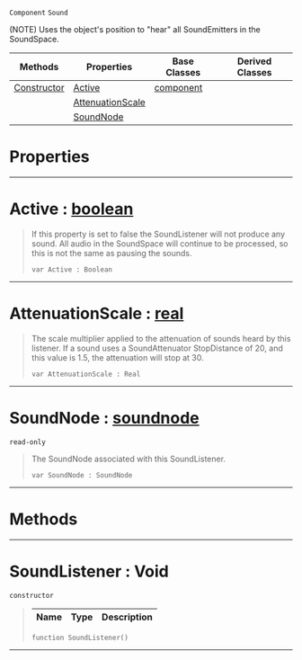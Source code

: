  `Component` `Sound`



(NOTE) Uses the object's position to "hear" all SoundEmitters in the SoundSpace.

|Methods|Properties|Base Classes|Derived Classes|
|---|---|---|---|
|[ Constructor](https://github.com/dragonCASTjosh/PlasmaDocs/blob/master/code_reference/class_reference/soundlistener.markdown#soundlistener-void)|[ Active](https://github.com/dragonCASTjosh/PlasmaDocs/blob/master/code_reference/class_reference/soundlistener.markdown#active-plasma-engine-docum)|[component](https://github.com/dragonCASTjosh/PlasmaDocs/blob/master/code_reference/class_reference/component.markdown)| |
| |[ AttenuationScale](https://github.com/dragonCASTjosh/PlasmaDocs/blob/master/code_reference/class_reference/soundlistener.markdown#attenuationscale-plasma-en)| | |
| |[ SoundNode](https://github.com/dragonCASTjosh/PlasmaDocs/blob/master/code_reference/class_reference/soundlistener.markdown#soundnode-plasma-engine-do)| | |


 #  Properties


---  
 #  Active : [boolean](https://github.com/dragonCASTjosh/PlasmaDocs/blob/master/code_reference/lightning_base_types/boolean.markdown)

> If this property is set to false the SoundListener will not produce any sound. All audio in the SoundSpace will continue to be processed, so this is not the same as pausing the sounds.
> ``` lang=cpp, name=Lightning
> var Active : Boolean


---  
 #  AttenuationScale : [real](https://github.com/dragonCASTjosh/PlasmaDocs/blob/master/code_reference/lightning_base_types/real.markdown)

> The scale multiplier applied to the attenuation of sounds heard by this listener. If a sound uses a SoundAttenuator StopDistance of 20, and this value is 1.5, the attenuation will stop at 30.
> ``` lang=cpp, name=Lightning
> var AttenuationScale : Real


---  
 #  SoundNode : [soundnode](https://github.com/dragonCASTjosh/PlasmaDocs/blob/master/code_reference/class_reference/soundnode.markdown)

 `read-only`

> The SoundNode associated with this SoundListener.
> ``` lang=cpp, name=Lightning
> var SoundNode : SoundNode


---  
 #  Methods


---  
 #  SoundListener : Void

 `constructor`

> 
> |Name|Type|Description|
> |---|---|---|
> ``` lang=cpp, name=Lightning
> function SoundListener()
> ``` 


---  
 

 